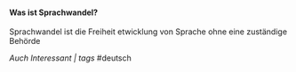 #### Was ist Sprachwandel?
Sprachwandel ist die Freiheit etwicklung von Sprache ohne eine zuständige Behörde 

*Auch Interessant | tags*
#deutsch